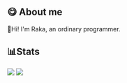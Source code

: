 ## 😋 About me
👋Hi! I'm Raka, an ordinary programmer.

## 📊Stats
  ![](https://github-readme-stats.vercel.app/api?username=rakafebriansy&theme=tokyonight&hide_border=false&include_all_commits=false&count_private=true) 
  ![](https://github-readme-streak-stats.herokuapp.com/?user=rakafebriansy&theme=tokyonight&hide_border=false)
